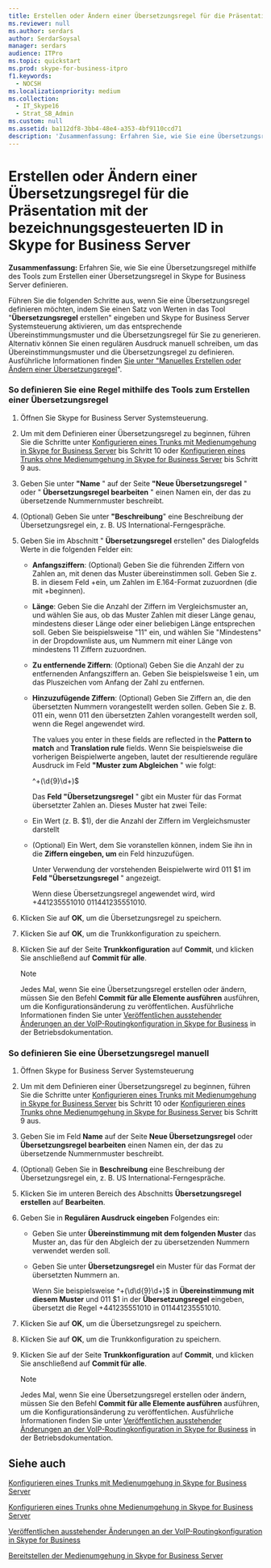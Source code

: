 ```yaml
---
title: Erstellen oder Ändern einer Übersetzungsregel für die Präsentation mit der bezeichnungsgesteuerten ID in Skype for Business Server
ms.reviewer: null
ms.author: serdars
author: SerdarSoysal
manager: serdars
audience: ITPro
ms.topic: quickstart
ms.prod: skype-for-business-itpro
f1.keywords:
  - NOCSH
ms.localizationpriority: medium
ms.collection:
  - IT_Skype16
  - Strat_SB_Admin
ms.custom: null
ms.assetid: ba112df8-3bb4-48e4-a353-4bf9110ccd71
description: 'Zusammenfassung: Erfahren Sie, wie Sie eine Übersetzungsregel mithilfe des Tools zum Erstellen einer Übersetzungsregel in Skype for Business Server definieren.'
---
```


# <a name="create-or-modify-a-translation-rule-for-called-id-presentation-in-skype-for-business-server"></a>Erstellen oder Ändern einer Übersetzungsregel für die Präsentation mit der bezeichnungsgesteuerten ID in Skype for Business Server

**Zusammenfassung:** Erfahren Sie, wie Sie eine Übersetzungsregel mithilfe des Tools zum Erstellen einer Übersetzungsregel in Skype for Business Server definieren.

Führen Sie die folgenden Schritte aus, wenn Sie eine Übersetzungsregel definieren möchten, indem Sie einen Satz von Werten in das Tool "**Übersetzungsregel** erstellen" eingeben und Skype for Business Server Systemsteuerung aktivieren, um das entsprechende Übereinstimmungsmuster und die Übersetzungsregel für Sie zu generieren. Alternativ können Sie einen regulären Ausdruck manuell schreiben, um das Übereinstimmungsmuster und die Übersetzungsregel zu definieren. Ausführliche Informationen finden [Sie unter "Manuelles Erstellen oder Ändern einer Übersetzungsregel](/previous-versions/office/lync-server-2013/lync-server-2013-create-or-modify-a-translation-rule-manually)".

### <a name="to-define-a-rule-by-using-the-build-a-translation-rule-tool"></a>So definieren Sie eine Regel mithilfe des Tools zum Erstellen einer Übersetzungsregel

1. Öffnen Sie Skype for Business Server Systemsteuerung.

2. Um mit dem Definieren einer Übersetzungsregel zu beginnen, führen Sie die Schritte unter [Konfigurieren eines Trunks mit Medienumgehung in Skype for Business Server](configure-trunk-with-media-bypass.md) bis Schritt 10 oder [Konfigurieren eines Trunks ohne Medienumgehung in Skype for Business Server](configure-trunk-without-media-bypass.md) bis Schritt 9 aus.

3. Geben Sie unter **"Name** " auf der Seite **"Neue Übersetzungsregel** " oder " **Übersetzungsregel bearbeiten** " einen Namen ein, der das zu übersetzende Nummernmuster beschreibt.

4. (Optional) Geben Sie unter **"Beschreibung**" eine Beschreibung der Übersetzungsregel ein, z. B. US International-Ferngespräche.

5. Geben Sie im Abschnitt " **Übersetzungsregel** erstellen" des Dialogfelds Werte in die folgenden Felder ein:

   - **Anfangsziffern**: (Optional) Geben Sie die führenden Ziffern von Zahlen an, mit denen das Muster übereinstimmen soll. Geben Sie z. B. in diesem Feld +ein, um Zahlen im E.164-Format zuzuordnen (die mit +beginnen).

   - **Länge**: Geben Sie die Anzahl der Ziffern im Vergleichsmuster an, und wählen Sie aus, ob das Muster Zahlen mit dieser Länge genau, mindestens dieser Länge oder einer beliebigen Länge entsprechen soll. Geben Sie beispielsweise "11" ein, und wählen Sie "Mindestens" in der Dropdownliste aus, um Nummern mit einer Länge von mindestens 11 Ziffern zuzuordnen.

   - **Zu entfernende Ziffern**: (Optional) Geben Sie die Anzahl der zu entfernenden Anfangsziffern an. Geben Sie beispielsweise 1 ein, um das Pluszeichen vom Anfang der Zahl zu entfernen.

   - **Hinzuzufügende Ziffern**: (Optional) Geben Sie Ziffern an, die den übersetzten Nummern vorangestellt werden sollen. Geben Sie z. B. 011 ein, wenn 011 den übersetzten Zahlen vorangestellt werden soll, wenn die Regel angewendet wird.

     The values you enter in these fields are reflected in the **Pattern to match** and **Translation rule** fields. Wenn Sie beispielsweise die vorherigen Beispielwerte angeben, lautet der resultierende reguläre Ausdruck im Feld **"Muster zum Abgleichen** " wie folgt:

     ^\+(\d{9}\d+)$

     Das **Feld "Übersetzungsregel** " gibt ein Muster für das Format übersetzter Zahlen an. Dieses Muster hat zwei Teile:

   - Ein Wert (z. B. $1), der die Anzahl der Ziffern im Vergleichsmuster darstellt

   - (Optional) Ein Wert, dem Sie voranstellen können, indem Sie ihn in die **Ziffern eingeben, um** ein Feld hinzuzufügen.

     Unter Verwendung der vorstehenden Beispielwerte wird 011 $1 im **Feld "Übersetzungsregel** " angezeigt.

     Wenn diese Übersetzungsregel angewendet wird, wird +441235551010 011441235551010.

6. Klicken Sie auf **OK**, um die Übersetzungsregel zu speichern.

7. Klicken Sie auf **OK**, um die Trunkkonfiguration zu speichern.

8. Klicken Sie auf der Seite **Trunkkonfiguration** auf **Commit**, und klicken Sie anschließend auf **Commit für alle**.

   > [!NOTE]
   > Jedes Mal, wenn Sie eine Übersetzungsregel erstellen oder ändern, müssen Sie den Befehl **Commit für alle Elemente ausführen** ausführen, um die Konfigurationsänderung zu veröffentlichen. Ausführliche Informationen finden Sie unter [Veröffentlichen ausstehender Änderungen an der VoIP-Routingkonfiguration in Skype for Business](voice-route-config-changes.md) in der Betriebsdokumentation.

### <a name="to-define-a-translation-rule-manually"></a>So definieren Sie eine Übersetzungsregel manuell

1. Öffnen Skype for Business Server Systemsteuerung

2. Um mit dem Definieren einer Übersetzungsregel zu beginnen, führen Sie die Schritte unter [Konfigurieren eines Trunks mit Medienumgehung in Skype for Business Server](configure-trunk-with-media-bypass.md) bis Schritt 10 oder [Konfigurieren eines Trunks ohne Medienumgehung in Skype for Business Server](configure-trunk-without-media-bypass.md) bis Schritt 9 aus.

3. Geben Sie im Feld **Name** auf der Seite **Neue Übersetzungsregel** oder **Übersetzungsregel bearbeiten** einen Namen ein, der das zu übersetzende Nummernmuster beschreibt.

4. (Optional) Geben Sie in **Beschreibung** eine Beschreibung der Übersetzungsregel ein, z. B. US International-Ferngespräche.

5. Klicken Sie im unteren Bereich des Abschnitts **Übersetzungsregel erstellen** auf **Bearbeiten**.

6. Geben Sie in **Regulären Ausdruck eingeben** Folgendes ein:

   - Geben Sie unter **Übereinstimmung mit dem folgenden Muster** das Muster an, das für den Abgleich der zu übersetzenden Nummern verwendet werden soll.

   - Geben Sie unter **Übersetzungsregel** ein Muster für das Format der übersetzten Nummern an.

     Wenn Sie beispielsweise ^\+(\d\d{9}\d+)$ in **Übereinstimmung mit diesem Muster** und 011 $1 in der **Übersetzungsregel** eingeben, übersetzt die Regel +441235551010 in 011441235551010.

7. Klicken Sie auf **OK**, um die Übersetzungsregel zu speichern.

8. Klicken Sie auf **OK**, um die Trunkkonfiguration zu speichern.

9. Klicken Sie auf der Seite **Trunkkonfiguration** auf **Commit**, und klicken Sie anschließend auf **Commit für alle**.

    > [!NOTE]
    > Jedes Mal, wenn Sie eine Übersetzungsregel erstellen oder ändern, müssen Sie den Befehl **Commit für alle Elemente ausführen** ausführen, um die Konfigurationsänderung zu veröffentlichen. Ausführliche Informationen finden Sie unter [Veröffentlichen ausstehender Änderungen an der VoIP-Routingkonfiguration in Skype for Business](voice-route-config-changes.md) in der Betriebsdokumentation.

## <a name="see-also"></a>Siehe auch

[Konfigurieren eines Trunks mit Medienumgehung in Skype for Business Server](configure-trunk-with-media-bypass.md)

[Konfigurieren eines Trunks ohne Medienumgehung in Skype for Business Server](configure-trunk-without-media-bypass.md)

[Veröffentlichen ausstehender Änderungen an der VoIP-Routingkonfiguration in Skype for Business](voice-route-config-changes.md)

[Bereitstellen der Medienumgehung in Skype for Business Server](deploy-media-bypass.md)
